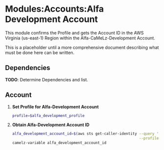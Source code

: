 # Modules:Accounts:Alfa Development Account

This module confirms the Profile and gets the Account ID in the AWS Virginia (us-east-1) Region within the
Alfa-CaMeLz-Development Account.

This is a placeholder until a more comprehensive document describing what must be done here can be written.

## Dependencies

**TODO**: Determine Dependencies and list.

## Account

1. **Set Profile for Alfa-Development Account**

    ```bash
    profile=$alfa_development_profile
    ```

1.  **Obtain Alfa-Development Account ID**

    ```bash
    alfa_development_account_id=$(aws sts get-caller-identity --query 'Account' \
                                                              --profile $profile --region us-east-1 --output text)
    camelz-variable alfa_development_account_id
    ```

